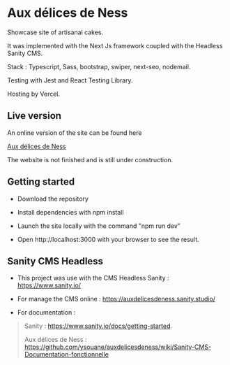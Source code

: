 # Aux délices de Ness

Showcase site of artisanal cakes.

It was implemented with the Next Js framework coupled with the Headless Sanity CMS.

Stack : Typescript, Sass, bootstrap, swiper, next-seo, nodemail.

Testing with Jest and React Testing Library.

Hosting by Vercel.

## Live version

An online version of the site can be found here

[Aux délices de Ness](https://auxdelicesdeness-v2.vercel.app/)

The website is not finished and is still under construction.

## Getting started

- Download the repository

- Install dependencies with npm install

- Launch the site locally with the command "npm run dev"

- Open http://localhost:3000 with your browser to see the result.


## Sanity CMS Headless
- This project was use with the CMS Headless Sanity : https://www.sanity.io/

- For manage the CMS online : https://auxdelicesdeness.sanity.studio/

- For documentation :
> Sanity : https://www.sanity.io/docs/getting-started.
>
> Aux délices de Ness : https://github.com/ysouane/auxdelicesdeness/wiki/Sanity-CMS-Documentation-fonctionnelle
